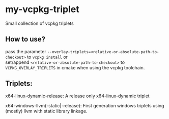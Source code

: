 # my-vcpkg-triplet
Small collection of vcpkg triplets

## How to use?
pass the parameter `--overlay-triplets=<relative-or-absolute-path-to-checkout>` to `vcpkg install` or  
set/append `<relative-or-absolute-path-to-checkout>` to `VCPKG_OVERLAY_TRIPLETS` in cmake when using the vcpkg toolchain. 

## Triplets:

x64-linux-dynamic-release: A release only x64-linux-dynamic triplet

x64-windows-llvm(-static|-release): First generation windows triplets using (mostly) llvm with static library linkage.



